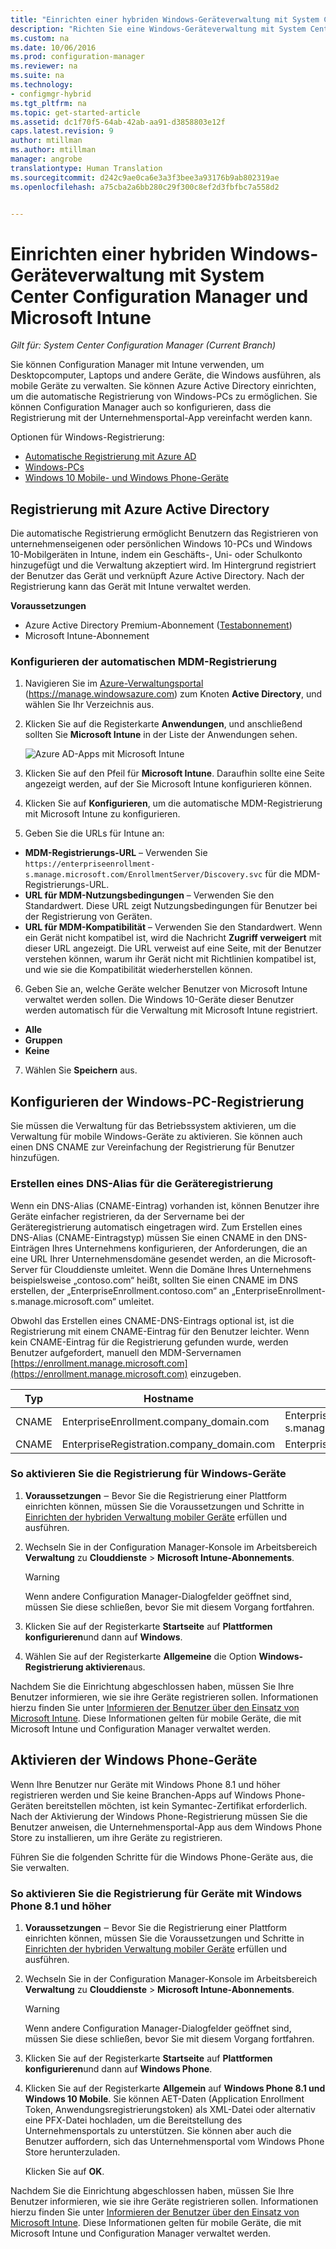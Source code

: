 ```yaml
---
title: "Einrichten einer hybriden Windows-Geräteverwaltung mit System Center Configuration Manager und Microsoft Intune | Microsoft-Dokumentation"
description: "Richten Sie eine Windows-Geräteverwaltung mit System Center Configuration Manager und Microsoft Intune ein."
ms.custom: na
ms.date: 10/06/2016
ms.prod: configuration-manager
ms.reviewer: na
ms.suite: na
ms.technology:
- configmgr-hybrid
ms.tgt_pltfrm: na
ms.topic: get-started-article
ms.assetid: dc1f70f5-64ab-42ab-aa91-d3858803e12f
caps.latest.revision: 9
author: mtillman
ms.author: mtillman
manager: angrobe
translationtype: Human Translation
ms.sourcegitcommit: d242c9ae0ca6e3a3f3bee3a93176b9ab802319ae
ms.openlocfilehash: a75cba2a6bb280c29f300c8ef2d3fbfbc7a558d2


---
```

# <a name="set-up-windows-hybrid-device-management-with-system-center-configuration-manager-and-microsoft-intune"></a>Einrichten einer hybriden Windows-Geräteverwaltung mit System Center Configuration Manager und Microsoft Intune

*Gilt für: System Center Configuration Manager (Current Branch)*

Sie können Configuration Manager mit Intune verwenden, um Desktopcomputer, Laptops und andere Geräte, die Windows ausführen, als mobile Geräte zu verwalten. Sie können Azure Active Directory einrichten, um die automatische Registrierung von Windows-PCs zu ermöglichen. Sie können Configuration Manager auch so konfigurieren, dass die Registrierung mit der Unternehmensportal-App vereinfacht werden kann.


Optionen für Windows-Registrierung:

- [Automatische Registrierung mit Azure AD](#azure-active-directory-enrollment)
- [Windows-PCs](#set-up-windows-device-enrollment)
- [Windows 10 Mobile- und Windows Phone-Geräte](#enable-windows-phone-devices)

## <a name="azure-active-directory-enrollment"></a>Registrierung mit Azure Active Directory

Die automatische Registrierung ermöglicht Benutzern das Registrieren von unternehmenseigenen oder persönlichen Windows 10-PCs und Windows 10-Mobilgeräten in Intune, indem ein Geschäfts-, Uni- oder Schulkonto hinzugefügt und die Verwaltung akzeptiert wird. Im Hintergrund registriert der Benutzer das Gerät und verknüpft Azure Active Directory. Nach der Registrierung kann das Gerät mit Intune verwaltet werden.

**Voraussetzungen**
- Azure Active Directory Premium-Abonnement ([Testabonnement](http://go.microsoft.com/fwlink/?LinkID=816845))
- Microsoft Intune-Abonnement


### <a name="configure-automatic-mdm-enrollment"></a>Konfigurieren der automatischen MDM-Registrierung

1. Navigieren Sie im [Azure-Verwaltungsportal](https://manage.windowsazure.com) (https://manage.windowsazure.com) zum Knoten **Active Directory**, und wählen Sie Ihr Verzeichnis aus.

2. Klicken Sie auf die Registerkarte **Anwendungen**, und anschließend sollten Sie **Microsoft Intune** in der Liste der Anwendungen sehen.

    ![Azure AD-Apps mit Microsoft Intune](../media/aad-intune-app.png)

3. Klicken Sie auf den Pfeil für **Microsoft Intune**. Daraufhin sollte eine Seite angezeigt werden, auf der Sie Microsoft Intune konfigurieren können.

4. Klicken Sie auf **Konfigurieren**, um die automatische MDM-Registrierung mit Microsoft Intune zu konfigurieren.

5. Geben Sie die URLs für Intune an:

  - **MDM-Registrierungs-URL** – Verwenden Sie `https://enterpriseenrollment-s.manage.microsoft.com/EnrollmentServer/Discovery.svc` für die MDM-Registrierungs-URL.
  - **URL für MDM-Nutzungsbedingungen** – Verwenden Sie den Standardwert. Diese URL zeigt Nutzungsbedingungen für Benutzer bei der Registrierung von Geräten.
  - **URL für MDM-Kompatibilität** – Verwenden Sie den Standardwert. Wenn ein Gerät nicht kompatibel ist, wird die Nachricht **Zugriff verweigert** mit dieser URL angezeigt. Die URL verweist auf eine Seite, mit der Benutzer verstehen können, warum ihr Gerät nicht mit Richtlinien kompatibel ist, und wie sie die Kompatibilität wiederherstellen können.

6.  Geben Sie an, welche Geräte welcher Benutzer von Microsoft Intune verwaltet werden sollen. Die Windows 10-Geräte dieser Benutzer werden automatisch für die Verwaltung mit Microsoft Intune registriert.

  - **Alle**
  - **Gruppen**
  - **Keine**

7. Wählen Sie **Speichern** aus.

## <a name="configure-windows-pc-enrollment"></a>Konfigurieren der Windows-PC-Registrierung
 Sie müssen die Verwaltung für das Betriebssystem aktivieren, um die Verwaltung für mobile Windows-Geräte zu aktivieren.  Sie können auch einen DNS CNAME zur Vereinfachung der Registrierung für Benutzer hinzufügen.

### <a name="create-dns-alias-for-device-enrollment"></a>Erstellen eines DNS-Alias für die Geräteregistrierung  
 Wenn ein DNS-Alias (CNAME-Eintrag) vorhanden ist, können Benutzer ihre Geräte einfacher registrieren, da der Servername bei der Geräteregistrierung automatisch eingetragen wird. Zum Erstellen eines DNS-Alias (CNAME-Eintragstyp) müssen Sie einen CNAME in den DNS-Einträgen Ihres Unternehmens konfigurieren, der Anforderungen, die an eine URL Ihrer Unternehmensdomäne gesendet werden, an die Microsoft-Server für Clouddienste umleitet.  Wenn die Domäne Ihres Unternehmens beispielsweise „contoso.com“ heißt, sollten Sie einen CNAME im DNS erstellen, der „EnterpriseEnrollment.contoso.com“ an „EnterpriseEnrollment-s.manage.microsoft.com“ umleitet.  

 Obwohl das Erstellen eines CNAME-DNS-Eintrags optional ist, ist die Registrierung mit einem CNAME-Eintrag für den Benutzer leichter. Wenn kein CNAME-Eintrag für die Registrierung gefunden wurde, werden Benutzer aufgefordert, manuell den MDM-Servernamen [https://enrollment.manage.microsoft.com](https://enrollment.manage.microsoft.com) einzugeben.

|Typ|Hostname|Verweist auf|  
|----------|---------------|---------------|  
|CNAME|EnterpriseEnrollment.company_domain.com|EnterpriseEnrollment-s.manage.microsoft.com|  
|CNAME|EnterpriseRegistration.company_domain.com|EnterpriseRegistration.windows.net|  
### <a name="to-enable-enrollment-for-windows-devices"></a>So aktivieren Sie die Registrierung für Windows-Geräte  

1.  **Voraussetzungen** ‒ Bevor Sie die Registrierung einer Plattform einrichten können, müssen Sie die Voraussetzungen und Schritte in [Einrichten der hybriden Verwaltung mobiler Geräte](setup-hybrid-mdm.md) erfüllen und ausführen.  

2.  Wechseln Sie in der Configuration Manager-Konsole im Arbeitsbereich **Verwaltung** zu **Clouddienste** > **Microsoft Intune-Abonnements**.  

    > [!WARNING]  
    >  Wenn andere Configuration Manager-Dialogfelder geöffnet sind, müssen Sie diese schließen, bevor Sie mit diesem Vorgang fortfahren.  

3.  Klicken Sie auf der Registerkarte **Startseite** auf **Plattformen konfigurieren**und dann auf **Windows**.  

4.  Wählen Sie auf der Registerkarte **Allgemeine** die Option **Windows-Registrierung aktivieren**aus.  

 Nachdem Sie die Einrichtung abgeschlossen haben, müssen Sie Ihre Benutzer informieren, wie sie ihre Geräte registrieren sollen. Informationen hierzu finden Sie unter [Informieren der Benutzer über den Einsatz von Microsoft Intune](https://docs.microsoft.com/intune/deploy-use/what-to-tell-your-end-users-about-using-microsoft-intune). Diese Informationen gelten für mobile Geräte, die mit Microsoft Intune und Configuration Manager verwaltet werden.

## <a name="enable-windows-phone-devices"></a>Aktivieren der Windows Phone-Geräte  
  Wenn Ihre Benutzer nur Geräte mit Windows Phone 8.1 und höher registrieren werden und Sie keine Branchen-Apps auf Windows Phone-Geräten bereitstellen möchten, ist kein Symantec-Zertifikat erforderlich. Nach der Aktivierung der Windows Phone-Registrierung müssen Sie die Benutzer anweisen, die Unternehmensportal-App aus dem Windows Phone Store zu installieren, um ihre Geräte zu registrieren.  

  Führen Sie die folgenden Schritte für die Windows Phone-Geräte aus, die Sie verwalten.  

### <a name="to-enable-enrollment-for-windows-phone-81-and-later-devices"></a>So aktivieren Sie die Registrierung für Geräte mit Windows Phone 8.1 und höher  

 1.  **Voraussetzungen** ‒ Bevor Sie die Registrierung einer Plattform einrichten können, müssen Sie die Voraussetzungen und Schritte in [Einrichten der hybriden Verwaltung mobiler Geräte](setup-hybrid-mdm.md) erfüllen und ausführen.  

 2.  Wechseln Sie in der Configuration Manager-Konsole im Arbeitsbereich **Verwaltung** zu **Clouddienste** > **Microsoft Intune-Abonnements**.  

     > [!WARNING]  
     >  Wenn andere Configuration Manager-Dialogfelder geöffnet sind, müssen Sie diese schließen, bevor Sie mit diesem Vorgang fortfahren.  

 3.  Klicken Sie auf der Registerkarte **Startseite** auf **Plattformen konfigurieren**und dann auf **Windows Phone**.  

 4.  Klicken Sie auf der Registerkarte **Allgemein** auf  **Windows Phone 8.1 und Windows 10 Mobile**. Sie können AET-Daten (Application Enrollment Token, Anwendungsregistrierungstoken) als XML-Datei oder alternativ eine PFX-Datei hochladen, um die Bereitstellung des Unternehmensportals zu unterstützen. Sie können aber auch die Benutzer auffordern, sich das Unternehmensportal vom Windows Phone Store herunterzuladen.  

      Klicken Sie auf **OK**.  

  Nachdem Sie die Einrichtung abgeschlossen haben, müssen Sie Ihre Benutzer informieren, wie sie ihre Geräte registrieren sollen. Informationen hierzu finden Sie unter [Informieren der Benutzer über den Einsatz von Microsoft Intune](https://docs.microsoft.com/intune/deploy-use/what-to-tell-your-end-users-about-using-microsoft-intune). Diese Informationen gelten für mobile Geräte, die mit Microsoft Intune und Configuration Manager verwaltet werden.  



<!--HONumber=Jan17_HO4-->



